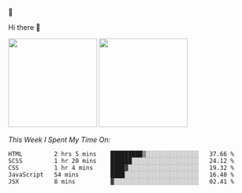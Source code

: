 
🚀 


Hi there 👋

<!--
**BambuTeam/BambuTeam** is a ✨ _special_ ✨ repository because its `README.md` (this file) appears on your GitHub profile.

Here are some ideas to get you started:

- 🔭 I’m currently working on ...
- 🌱 I’m currently learning ...
- 👯 I’m looking to collaborate on ...
- 🤔 I’m looking for help with ...
- 💬 Ask me about ...
- 📫 How to reach me: ...
- 😄 Pronouns: ...
- ⚡ Fun fact: ...
-->

<img height="180em" src="https://github-readme-stats.vercel.app/api?username=BambuTeam&show_icons=true&hide_border=true&&count_private=true&include_all_commits=true&theme=dark" />


<img height="180em" src="https://github-readme-stats.vercel.app/api/top-langs/?username=BambuTeam&layout=compact&theme=dark" />





*This Week I Spent My Time On:*
<!--START_SECTION:waka-->
```text
HTML         2 hrs 5 mins    █████████▒░░░░░░░░░░░░░░░   37.66 % 
SCSS         1 hr 20 mins    ██████░░░░░░░░░░░░░░░░░░░   24.12 % 
CSS          1 hr 4 mins     ████▓░░░░░░░░░░░░░░░░░░░░   19.32 % 
JavaScript   54 mins         ████░░░░░░░░░░░░░░░░░░░░░   16.48 % 
JSX          8 mins          ▓░░░░░░░░░░░░░░░░░░░░░░░░   02.41 % 
```
<!--END_SECTION:waka-->
